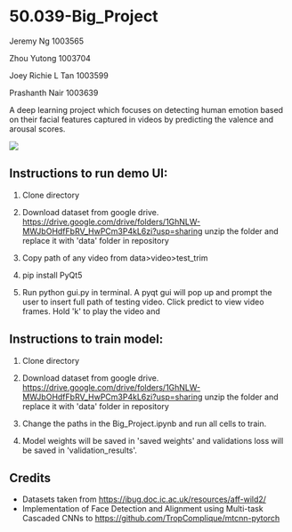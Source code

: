 # 50.039-Big_Project

Jeremy Ng 1003565

Zhou Yutong 1003704

Joey Richie L Tan 1003599 

Prashanth Nair 1003639

A deep learning project which focuses on detecting human emotion based on their facial features captured in videos by predicting the valence and arousal scores.

![](https://i.imgur.com/rMup4ix.gif)

## Instructions to run demo UI:

1. Clone directory

2. Download dataset from google drive. https://drive.google.com/drive/folders/1GhNLW-MWJbOHdfFbRV_HwPCm3P4kL6zi?usp=sharing unzip the folder and replace it with 'data' folder in repository

3. Copy path of any video from data>video>test_trim

4. pip install PyQt5
 
5. Run python gui.py in terminal. A pyqt gui will pop up and prompt the user to insert full path of testing video. Click predict to view video frames. Hold 'k' to play the video and 


## Instructions to train model:

1. Clone directory

2. Download dataset from google drive. https://drive.google.com/drive/folders/1GhNLW-MWJbOHdfFbRV_HwPCm3P4kL6zi?usp=sharing unzip the folder and replace it with 'data' folder in repository

3. Change the paths in the Big_Project.ipynb and run all cells to train.

4. Model weights will be saved in 'saved weights' and validations loss will be saved in 'validation_results'.


## Credits

- Datasets taken from https://ibug.doc.ic.ac.uk/resources/aff-wild2/
- Implementation of Face Detection and Alignment using Multi-task Cascaded CNNs to https://github.com/TropComplique/mtcnn-pytorch





